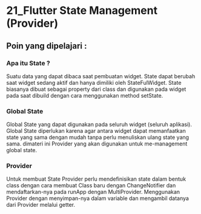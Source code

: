 # 21_Flutter State Management (Provider)

## Poin yang dipelajari :

### Apa itu State ?
Suatu data yang dapat dibaca saat pembuatan widget. State dapat berubah saat widget sedang aktif dan hanya dimiliki oleh StateFulWidget. State biasanya dibuat sebagai property dari class dan digunakan pada widget pada saat dibuild dengan cara menggunakan method setState.

### Global State
Global State yang dapat digunakan pada seluruh widget (seluruh aplikasi). Global State diperlukan karena agar antara widget dapat memanfaatkan state yang sama dengan mudah tanpa perlu menuliskan ulang state yang sama. dimateri ini Provider yang akan digunakan untuk me-management global state. 

### Provider 
Untuk membuat State Provider perlu mendefinisikan state dalam bentuk class dengan cara membuat Class baru dengan ChangeNotifier dan mendaftarkan-nya pada runApp dengan MultiProvider. Menggunakan Provider dengan menyimpan-nya dalam variable dan mengambil datanya dari Provider melalui getter.